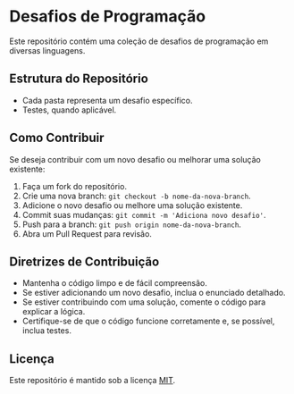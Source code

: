 # Desafios de Programação

Este repositório contém uma coleção de desafios de programação em diversas linguagens.

## Estrutura do Repositório

- Cada pasta representa um desafio específico.
- Testes, quando aplicável.

## Como Contribuir

Se deseja contribuir com um novo desafio ou melhorar uma solução existente:

1. Faça um fork do repositório.
2. Crie uma nova branch: `git checkout -b nome-da-nova-branch`.
3. Adicione o novo desafio ou melhore uma solução existente.
4. Commit suas mudanças: `git commit -m 'Adiciona novo desafio'`.
5. Push para a branch: `git push origin nome-da-nova-branch`.
6. Abra um Pull Request para revisão.

## Diretrizes de Contribuição

- Mantenha o código limpo e de fácil compreensão.
- Se estiver adicionando um novo desafio, inclua o enunciado detalhado.
- Se estiver contribuindo com uma solução, comente o código para explicar a lógica.
- Certifique-se de que o código funcione corretamente e, se possível, inclua testes.

## Licença

Este repositório é mantido sob a licença [MIT](LICENSE).
